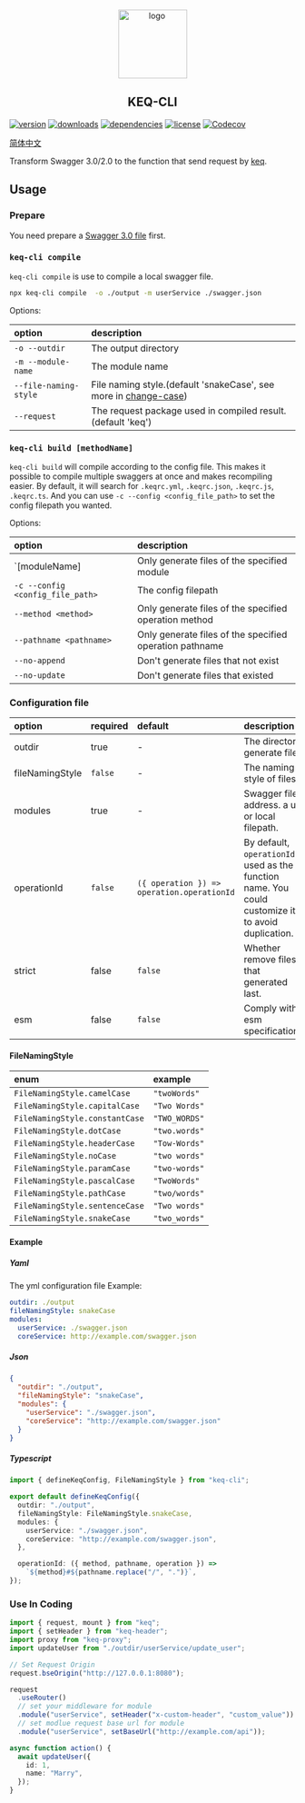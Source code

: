 <!-- title -->
<p align="center" style="padding-top: 41px">
  <img src="./images/logo.svg?sanitize=true" width="121" alt="logo" />
</p>

<h2 align="center" style="text-align: center">KEQ-CLI</h2>
<!-- title -->

[npm]: https://www.npmjs.com/package/keq-cli

[![version](https://img.shields.io/npm/v/keq-cli.svg?logo=npm&style=for-the-badge)][npm]
[![downloads](https://img.shields.io/npm/dm/keq-cli.svg?logo=npm&style=for-the-badge)][npm]
[![dependencies](https://img.shields.io/librariesio/release/npm/keq-cli?logo=npm&style=for-the-badge)][npm]
[![license](https://img.shields.io/npm/l/keq-cli.svg?logo=github&style=for-the-badge)][npm]
[![Codecov](https://img.shields.io/codecov/c/gh/keq-request/keq-cli?logo=codecov&token=PLF0DT6869&style=for-the-badge)](https://codecov.io/gh/keq-request/keq-cli)

<!-- description -->

[简体中文](./doc/zh-cn/README.md)

Transform Swagger 3.0/2.0 to the function that send request by [keq](https://github.com/keq-request/keq).

<!-- description -->

## Usage

### Prepare

You need prepare a [Swagger 3.0 file](./tests/swagger.json) first.

### `keq-cli compile`

`keq-cli compile` is use to compile a local swagger file.

```bash
npx keq-cli compile  -o ./output -m userService ./swagger.json
```

Options:

| option                | description                                                                                                   |
| :-------------------- | :------------------------------------------------------------------------------------------------------------ |
| `-o --outdir`         | The output directory                                                                                          |
| `-m --module-name`    | The module name                                                                                               |
| `--file-naming-style` | File naming style.(default 'snakeCase', see more in [change-case](https://www.npmjs.com/package/change-case)) |
| `--request`           | The request package used in compiled result.(default 'keq')                                                   |

### `keq-cli build [methodName]`

`keq-cli build` will compile according to the config file.
This makes it possible to compile multiple swaggers at once and makes recompiling easier.
By default, it will search for `.keqrc.yml`, `.keqrc.json`, `.keqrc.js`, `.keqrc.ts`.
And you can use `-c --config <config_file_path>` to set the config filepath you wanted.

Options:

| option                           | description                                             |
| :------------------------------- | :------------------------------------------------------ |
| `[moduleName]                    | Only generate files of the specified module
| `-c --config <config_file_path>` | The config filepath                                     |
| `--method <method>`              | Only generate files of the specified operation method   |
| `--pathname <pathname>`          | Only generate files of the specified operation pathname |
| `--no-append`                    | Don't generate files that not exist                     |
| `--no-update`                    | Don't generate files that existed                       |

### Configuration file


| option          | required | default                                    | description                                                                                          |
| :-------------- | :------- | :----------------------------------------- | :--------------------------------------------------------------------------------------------------- |
| outdir          | true     | -                                          | The directory generate files                                                                         |
| fileNamingStyle | `false`  | -                                          | The naming style of files                                                                            |
| modules         | true     | -                                          | Swagger files address. a url or local filepath.                                                      |
| operationId     | `false`  | `({ operation }) => operation.operationId` | By default, `operationId` is used as the function name. You could customize it to avoid duplication. |
| strict          | false    | `false`                                    | Whether remove files that generated last.                                                            |
| esm             | false    | `false`                                    | Comply with esm specifications.                                                                      |

#### FileNamingStyle

| enum                           | example       |
| :----------------------------- | :------------ |
| `FileNamingStyle.camelCase`    | `"twoWords"`  |
| `FileNamingStyle.capitalCase`  | `"Two Words"` |
| `FileNamingStyle.constantCase` | `"TWO_WORDS"` |
| `FileNamingStyle.dotCase`      | `"two.words"` |
| `FileNamingStyle.headerCase`   | `"Tow-Words"` |
| `FileNamingStyle.noCase`       | `"two words"` |
| `FileNamingStyle.paramCase`    | `"two-words"` |
| `FileNamingStyle.pascalCase`   | `"TwoWords"`  |
| `FileNamingStyle.pathCase`     | `"two/words"` |
| `FileNamingStyle.sentenceCase` | `"Two words"` |
| `FileNamingStyle.snakeCase`    | `"two_words"` |

#### Example

##### Yaml

The yml configuration file Example:

```yml
outdir: ./output
fileNamingStyle: snakeCase
modules:
  userService: ./swagger.json
  coreService: http://example.com/swagger.json
```

##### Json

```json
{
  "outdir": "./output",
  "fileNamingStyle": "snakeCase",
  "modules": {
    "userService": "./swagger.json",
    "coreService": "http://example.com/swagger.json"
  }
}
```

##### Typescript

```typescript
import { defineKeqConfig, FileNamingStyle } from "keq-cli";

export default defineKeqConfig({
  outdir: "./output",
  fileNamingStyle: FileNamingStyle.snakeCase,
  modules: {
    userService: "./swagger.json",
    coreService: "http://example.com/swagger.json",
  },

  operationId: ({ method, pathname, operation }) =>
    `${method}#${pathname.replace("/", ".")}`,
});
```

### Use In Coding

```typescript
import { request, mount } from "keq";
import { setHeader } from "keq-header";
import proxy from "keq-proxy";
import updateUser from "./outdir/userService/update_user";

// Set Request Origin
request.bseOrigin("http://127.0.0.1:8080");

request
  .useRouter()
  // set your middleware for module
  .module("userService", setHeader("x-custom-header", "custom_value"))
  // set modlue request base url for module
  .module("userService", setBaseUrl("http://example.com/api"));

async function action() {
  await updateUser({
    id: 1,
    name: "Marry",
  });
}
```
